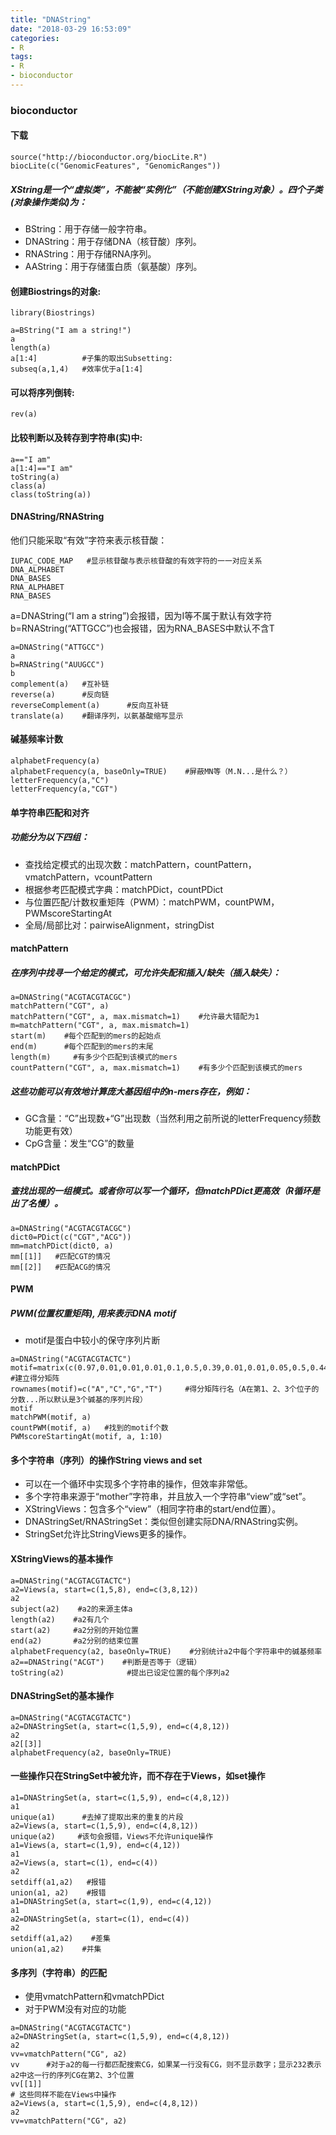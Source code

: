 ```yaml
---
title: "DNAString"
date: "2018-03-29 16:53:09"
categories:
- R
tags:
- R
- bioconductor
---
```


### bioconductor  
#### **下载**     

```{r cars,eval=FALSE}  
source("http://bioconductor.org/biocLite.R")  
biocLite(c("GenomicFeatures", "GenomicRanges"))  
```
      
##### XString是一个“虚拟类”，不能被“实例化”（不能创建XString对象）。四个子类(对象操作类似)为：  
 - BString：用于存储一般字符串。  
 - DNAString：用于存储DNA（核苷酸）序列。  
 - RNAString：用于存储RNA序列。  
 - AAString：用于存储蛋白质（氨基酸）序列。  
 
#### **创建Biostrings的对象:**  

```{r results="hide",message=FALSE}    
library(Biostrings)  
```  

```{r}  
a=BString("I am a string!")  
a  
length(a)   
a[1:4]          #子集的取出Subsetting:  
subseq(a,1,4)   #效率优于a[1:4]  
```  
     
#### **可以将序列倒转:**  

```{r}  
rev(a)  
```    
     
#### **比较判断以及转存到字符串(实)中:**  

```{r results='markup'}  
a=="I am"  
a[1:4]=="I am"  
toString(a)  
class(a)  
class(toString(a))  
```  
  
#### **DNAString/RNAString**  
他们只能采取“有效”字符来表示核苷酸：  

```{r}  
IUPAC_CODE_MAP   #显示核苷酸与表示核苷酸的有效字符的一一对应关系  
DNA_ALPHABET  
DNA_BASES  
RNA_ALPHABET  
RNA_BASES  
```  
    
a=DNAString(“I am a string”)会报错，因为I等不属于默认有效字符     
b=RNAString(“ATTGCC”)也会报错，因为RNA_BASES中默认不含T    
      
```{r}  
a=DNAString("ATTGCC")  
a  
b=RNAString("AUUGCC")  
b  
complement(a)   #互补链  
reverse(a)      #反向链  
reverseComplement(a)      #反向互补链  
translate(a)    #翻译序列，以氨基酸缩写显示  
```     
   
#### **碱基频率计数**  

```{r}   
alphabetFrequency(a)   
alphabetFrequency(a, baseOnly=TRUE)    #屏蔽MN等（M.N...是什么？）  
letterFrequency(a,"C")  
letterFrequency(a,"CGT")  
```  
  
#### **单字符串匹配和对齐**   
##### 功能分为以下四组：    
 - 查找给定模式的出现次数：matchPattern，countPattern，vmatchPattern，vcountPattern    
 - 根据参考匹配模式字典：matchPDict，countPDict   
 - 与位置匹配/计数权重矩阵（PWM）：matchPWM，countPWM，PWMscoreStartingAt   
 - 全局/局部比对：pairwiseAlignment，stringDist   
    
#### **matchPattern**   
##### 在序列中找寻一个给定的模式，可允许失配和插入/缺失（插入缺失）：    

```{r}    
a=DNAString("ACGTACGTACGC")   
matchPattern("CGT", a)
matchPattern("CGT", a, max.mismatch=1)    #允许最大错配为1
m=matchPattern("CGT", a, max.mismatch=1)
start(m)    #每个匹配到的mers的起始点
end(m)      #每个匹配到的mers的末尾
length(m)     #有多少个匹配到该模式的mers
countPattern("CGT", a, max.mismatch=1)    #有多少个匹配到该模式的mers
```

##### 这些功能可以有效地计算庞大基因组中的n-mers存在，例如：   
 - GC含量：“C”出现数+“G”出现数（当然利用之前所说的letterFrequency频数功能更有效）   
 - CpG含量：发生“CG”的数量    

#### **matchPDict**    
##### 查找出现的一组模式。或者你可以写一个循环，但matchPDict更高效（R循环是出了名慢）。    

```{r}  
a=DNAString("ACGTACGTACGC")  
dict0=PDict(c("CGT","ACG"))  
mm=matchPDict(dict0, a)  
mm[[1]]   #匹配CGT的情况   
mm[[2]]   #匹配ACG的情况  
```    
     
####  **PWM**    
#####  PWM(位置权重矩阵), 用来表示DNA motif    
 - motif是蛋白中较小的保守序列片断    

```{r}   
a=DNAString("ACGTACGTACTC")   
motif=matrix(c(0.97,0.01,0.01,0.01,0.1,0.5,0.39,0.01,0.01,0.05,0.5,0.44),nrow=4)  #建立得分矩阵
rownames(motif)=c("A","C","G","T")     #得分矩阵行名（A在第1、2、3个位子的分数...所以默认是3个碱基的序列片段）
motif
matchPWM(motif, a)
countPWM(motif, a)   #找到的motif个数  
PWMscoreStartingAt(motif, a, 1:10)    
```   
#### **多个字符串（序列）的操作String views and set**    
 - 可以在一个循环中实现多个字符串的操作，但效率非常低。    
 - 多个字符串来源于“mother”字符串，并且放入一个字符串“view”或“set”。   
 - XStringViews：包含多个“view”（相同字符串的start/end位置）。   
 - DNAStringSet/RNAStringSet：类似但创建实际DNA/RNAString实例。   
 - StringSet允许比StringViews更多的操作。   

#### **XStringViews的基本操作**     

```{r}   
a=DNAString("ACGTACGTACTC")  
a2=Views(a, start=c(1,5,8), end=c(3,8,12))  
a2
subject(a2)    #a2的来源主体a
length(a2)    #a2有几个
start(a2)     #a2分别的开始位置
end(a2)       #a2分别的结束位置
alphabetFrequency(a2, baseOnly=TRUE)    #分别统计a2中每个字符串中的碱基频率
a2==DNAString("ACGT")    #判断是否等于（逻辑）
toString(a2)              #提出已设定位置的每个序列a2
```

#### **DNAStringSet的基本操作**     

```{r}
a=DNAString("ACGTACGTACTC")
a2=DNAStringSet(a, start=c(1,5,9), end=c(4,8,12))
a2
a2[[3]]
alphabetFrequency(a2, baseOnly=TRUE)
```     

#### **一些操作只在StringSet中被允许，而不存在于Views，如set操作**     

```{r error=TRUE}
a1=DNAStringSet(a, start=c(1,5,9), end=c(4,8,12))
a1
unique(a1)      #去掉了提取出来的重复的片段
a2=Views(a, start=c(1,5,9), end=c(4,8,12))    
unique(a2)     #该句会报错，Views不允许unique操作
a1=Views(a, start=c(1,9), end=c(4,12))
a1
a2=Views(a, start=c(1), end=c(4))
a2
setdiff(a1,a2)   #报错
union(a1, a2)    #报错
a1=DNAStringSet(a, start=c(1,9), end=c(4,12))
a1
a2=DNAStringSet(a, start=c(1), end=c(4))
a2
setdiff(a1,a2)    #差集
union(a1,a2)    #并集
```    

#### **多序列（字符串）的匹配**      
 - 使用vmatchPattern和vmatchPDict    
 - 对于PWM没有对应的功能   
 
```{r error=TRUE}    
a=DNAString("ACGTACGTACTC")    
a2=DNAStringSet(a, start=c(1,5,9), end=c(4,8,12))    
a2    
vv=vmatchPattern("CG", a2)    
vv      #对于a2的每一行都匹配搜索CG，如果某一行没有CG，则不显示数字；显示232表示a2中这一行的序列CG在第2、3个位置    
vv[[1]]    
# 这些同样不能在Views中操作   
a2=Views(a, start=c(1,5,9), end=c(4,8,12))    
a2    
vv=vmatchPattern("CG", a2)    
```
